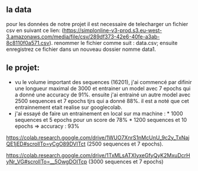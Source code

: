 ## la data
pour les données de notre projet il est necessaire de telecharger un fichier csv en suivant ce lien: (https://simplonline-v3-prod.s3.eu-west-3.amazonaws.com/media/file/csv/289df373-42e6-40fe-a3ab-8c8110f0a571.csv). renommer le fichier comme suit : data.csv; ensuite enregistrez ce fichier dans un nouveau dossier nomme data1.

## le projet:

- vu le volume important des sequences (16201), j'ai commencé par difinir une longueur maximal de 3000 et entrainer un model avec 7 epochs qui a donné une accuracy de 91%. ensuite j'ai entrainé un autre model avec 2500 sequences et 7 epochs tjrs qui a donné 88%. il est a noté que cet entrainnement etait realise sur googlecolab.
- j'ai essayé de faire un entrainement en local sur ma machine :
        * 1000 sequences et 5 epochs pour un score de 78%
        * 1200 sequences et 10 epochs => accuracy : 93%
        

https://colab.research.google.com/drive/1WUO7XnrS1nMcUnU_9c2y_TxNajQE1jED#scrollTo=yCgO89DVITct (2500 sequences et 7 epochs).

https://colab.research.google.com/drive/1TxMLsATXIyxeGfyQyK2MxuDcrHyNr_VG#scrollTo=__5OwgDOITcp (3000 sequences et 7 epochs)